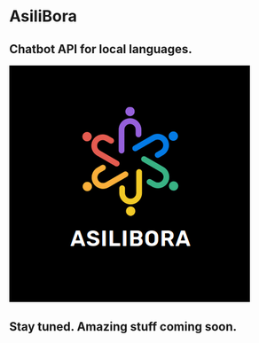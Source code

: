 # AsiliBora 

## Chatbot API for local languages.

![AsiliBora Logo](./images/logo.png)

## Stay tuned. Amazing stuff coming soon.
